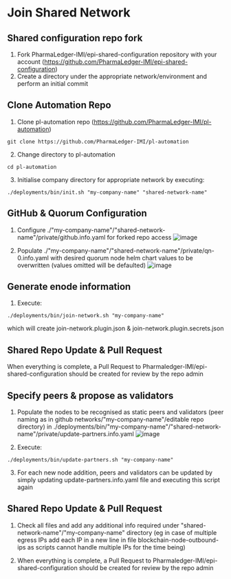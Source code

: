 # Join Shared Network
## Shared configuration repo fork
1. Fork PharmaLedger-IMI/epi-shared-configuration repository with your account  (https://github.com/PharmaLedger-IMI/epi-shared-configuration)
2. Create a directory under the appropriate network/environment and perform an initial commit 

## Clone Automation Repo
1. Clone pl-automation repo (https://github.com/PharmaLedger-IMI/pl-automation)
```shell
git clone https://github.com/PharmaLedger-IMI/pl-automation
```
2. Change directory to pl-automation
```shell
cd pl-automation
```
3. Initialise company directory for appropriate network by executing:
```shell
./deployments/bin/init.sh "my-company-name" "shared-network-name" 
```
## GitHub & Quorum Configuration
1. Configure ./"my-company-name"/"shared-network-name"/private/github.info.yaml for forked repo access
![image](https://user-images.githubusercontent.com/35995331/203970385-a49da4e1-b9d6-41ec-8d5d-4922db99df11.png)

3. Populate ./"my-company-name"/"shared-network-name"/private/qn-0.info.yaml with desired quorum node helm chart values to be overwritten (values omitted will be defaulted) 
![image](https://user-images.githubusercontent.com/35995331/203970728-cdc91c2d-ad93-4b60-adc9-af458d883fda.png)


## Generate enode information
1. Execute:
```shell
./deployments/bin/join-network.sh "my-company-name" 
```
which will create join-network.plugin.json & join-network.plugin.secrets.json

## Shared Repo Update & Pull Request
When everything is complete, a Pull Request to Pharmaledger-IMI/epi-shared-configuration should be created for review by the repo admin

## Specify peers & propose as validators
1. Populate the nodes to be recognised as static peers and validators (peer naming as in github networks/"my-company-name"/editable repo directory) in ./deployments/bin/"my-company-name"/"shared-network-name"/private/update-partners.info.yaml
![image](https://user-images.githubusercontent.com/35995331/203969712-75f7562b-9703-4c57-b072-1d636d9cc940.png)

2. Execute:
```shell
./deployments/bin/update-partners.sh "my-company-name"
```
3. For each new node addition, peers and validators can be updated by simply updating update-partners.info.yaml file and executing this script again

## Shared Repo Update & Pull Request
1. Check all files and add any additional info required under "shared-network-name"/"my-company-name" directory (eg in case of multiple egress IPs add each IP in a new line in file blockchain-node-outbound-ips as scripts cannot handle multiple IPs for the time being)
  
2. When everything is complete, a Pull Request to Pharmaledger-IMI/epi-shared-configuration should be created for review by the repo admin

